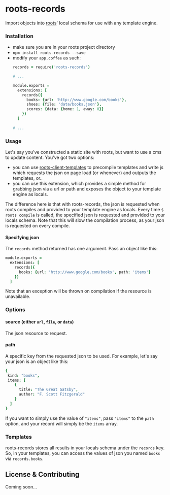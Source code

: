 roots-records
=============

Import objects into [roots](http://www.github.com/jenius/roots)' local schema for use with any template engine.

### Installation
- make sure you are in your roots project directory
- `npm install roots-records --save`
- modify your `app.coffee` as such:
  ```coffee
  records = require('roots-records')
  
  # ...

  module.exports =
    extensions: [
      records({
        books: {url: 'http://www.google.com/books'}, 
        shoes: {file: 'data/books.json'},
        scores: {data: {home: 1, away: 0}}
      })
    ]
    
  # ...
  ```

### Usage

Let's say you've constructed a static site with roots, but want to use a cms to update content. You've got two options:

- you can use [roots-client-templates](https://github.com/carrot/roots-client-templates) to precompile templates and write js which requests the json on page load (or whenever) and outputs the templates, or..
- you can use this extension, which provides a simple method for grabbing json via a url or path and exposes the object to your template engine as locals. 

The difference here is that with roots-records, the json is requested when roots compiles and provided to your template engine as locals.  Every time `$ roots compile` is called, the specified json is requested and provided to your locals schema.  Note that this will slow the compilation process, as your json is requested on every compile. 

#### Specifying json

The `records` method returned has one argument.  Pass an object like this:

```coffee
module.exports =
  extensions: [
    records({
      books: {url: 'http://www.google.com/books', path: 'items'}
    })
  ]
```

Note that an exception will be thrown on compilation if the resource is unavailable.

### Options

#### source (either `url`, `file`, or `data`) 
The json resource to request.

#### path
A specific key from the requested json to be used.  For example, let's say your json is an object like this:

```coffee
{
 kind: "books",
 items: [
    {
      title: "The Great Gatsby",
      author: "F. Scott Fitzgerald"
    }
  ]
}
```

If you want to simply use the value of `"items"`, pass `"items"` to the `path` option, and your record will simply be the `items` array.

### Templates

roots-records stores all results in your locals schema under the `records` key.  So, in your templates, you can access the values of json you named `books` via `records.books`.

## License & Contributing

Coming soon...
